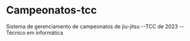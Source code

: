 # Campeonatos-tcc
Sistema de gerenciamento de campeonatos de jiu-jitsu --TCC de 2023 --Técnico em informática
